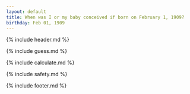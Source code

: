 ```yaml
---
layout: default
title: When was I or my baby conceived if born on February 1, 1909?
birthday: Feb 01, 1909
---
```


{% include header.md %}

{% include guess.md %}

{% include calculate.md %}

{% include safety.md %}

{% include footer.md %}



